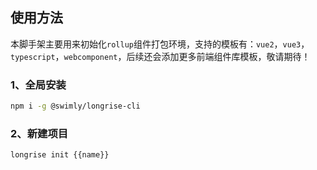 ## 使用方法

本脚手架主要用来初始化`rollup`组件打包环境，支持的模板有：`vue2`，`vue3`，`typescript`，`webcomponent`，后续还会添加更多前端组件库模板，敬请期待！

### 1、全局安装

``` bash
npm i -g @swimly/longrise-cli
```

### 2、新建项目

``` bash
longrise init {{name}}
```